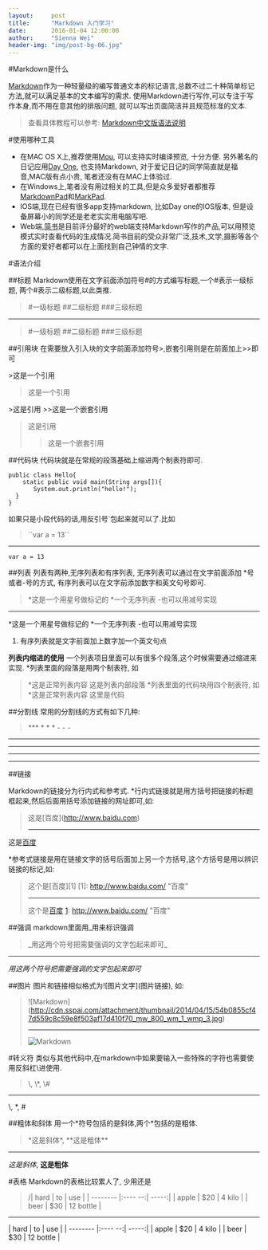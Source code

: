 ```yaml
---
layout:     post
title:      "Markdown 入门学习"
date:       2016-01-04 12:00:00
author:     "Sienna Wei"
header-img: "img/post-bg-06.jpg"
---
```


#Markdown是什么

[Markdown][1]作为一种轻量级的编写普通文本的标记语言,总数不过二十种简单标记方法,就可以满足基本的文本编写的需求. 使用Markdown进行写作,可以专注于写作本身,而不用在意其他的排版问题, 就可以写出页面简洁并且规范标准的文本.

>查看具体教程可以参考:
[Markdown中文版语法说明][2]

#使用哪种工具

* 在MAC OS X上,推荐使用[Mou][3], 可以支持实时编译预览, 十分方便. 另外著名的日记应用[Day One][4], 也支持Markdown, 对于爱记日记的同学简直就是福音,MAC版有点小贵, 笔者还没有在MAC上体验过.
* 在Windows上,笔者没有用过相关的工具,但是众多爱好者都推荐[MarkdownPad][5]和[MarkPad][6].
* IOS端,现在已经有很多app支持markdown, 比如Day one的IOS版本, 但是设备屏幕小的同学还是老老实实用电脑写吧.
* Web端,[简书][7]是目前评分最好的web端支持Markdown写作的产品,可以用预览模式实时查看代码的生成情况.简书目前的受众非常广泛,技术,文学,摄影等各个方面的爱好者都可以在上面找到自己钟情的文字.

#语法介绍

##标题
Markdown使用在文字前面添加符号\#的方式编写标题,一个\#表示一级标题, 两个\#表示二级标题,以此类推.
>\#一级标题
>\#\#二级标题
>\#\#\#三级标题
******
>#一级标题
>##二级标题
>###三级标题

##引用块
在需要放入引入块的文字前面添加符号\>,嵌套引用则是在前面加上\>>即可

\>这是一个引用

>这是一个引用

\>这是引用
\>\>这是一个嵌套引用

>这是引用
>>这是一个嵌套引用

##代码块
代码块就是在常规的段落基础上缩进两个制表符即可.
   
    public class Hello{
        static public void main(String args[]){
           System.out.println("hello!");
      }
    }

如果只是小段代码的话,用反引号`包起来就可以了.比如 
>\`\`var a = 13\`\`
***
``var a = 13``


##列表
列表有两种,无序列表和有序列表, 无序列表可以通过在文字前面添加 \*号或者\-号的方式, 有序列表可以在文字前添加数字和英文句号即可.

>\*这是一个用星号做标记的
\*一个无序列表
\-也可以用减号实现
***
*这是一个用星号做标记的
*一个无序列表
-也可以用减号实现

1. 有序列表就是文字前面加上数字加一个英文句点

**列表内缩进的使用**
一个列表项目里面可以有很多个段落,这个时候需要通过缩进来实现.
*列表里面的段落是用两个制表符, 如
>*这是正常列表内容
     这是列表内部段落
*列表里面的代码块用四个制表符, 如
>*这是正常列表内容
        这里是代码

##分割线
常用的分割线的方式有如下几种:
>\*\*\*
\* \* \*
\- \- \-
***
***
* * *
- - -

##链接

Markdown的链接分为行内式和参考式. 
*行内式链接就是用方括号把链接的标题框起来,然后后面用括号添加链接的网址即可,如:

>这是\[百度](http://www.baidu.com)
>***
这是[百度](http://www.baidu.com)

*参考式链接是用在链接文字的括号后面加上另一个方括号,这个方括号是用以辨识链接的标记,如:

>这个是\[百度]\[1]
\[1]: http://www.baidu.com/ "百度"
>***
>这个是[百度][1]
[1]: http://www.baidu.com/ "百度"

##强调
markdown里面用\_用来标识强调

>\_用这两个符号把需要强调的文字包起来即可_
***
_用这两个符号把需要强调的文字包起来即可_

##图片
图片和链接相似格式为\!\[图片文字](图片链接), 如:
>\!\[Markdown](http://cdn.sspai.com/attachment/thumbnail/2014/04/15/54b0855cf47d559c8c59e8f503af17d410f70_mw_800_wm_1_wmp_3.jpg)
>***
>![Markdown](http://upload-images.jianshu.io/upload_images/721952-d0fb1ee41379e552.jpg?imageMogr2/auto-orient/strip%7CimageView2/2/w/1240)



#转义符
类似与其他代码中,在markdown中如果要输入一些特殊的字符也需要使用反斜杠\进使用.
>\\\, \\\*, \\\#
***
\\, \*, \#

##粗体和斜体
用一个\*符号包括的是斜体,两个\*包括的是粗体.
>\*这是斜体\*, \*\*这是粗体\*\*
***
*这是斜体*, **这是粗体**

#表格
Markdown的表格比较累人了, 少用还是
>/| hard       | to          | use    |
  | --------  |:---- --:| -----:|
  | apple       | $20       | 4 kilo        |
  | beer        | $30        |  12 bottle  |
***
  | hard        | to          | use    |
  | --------  |:---- --:| -----:|
  | apple       | $20       | 4 kilo        |
  | beer        | $30        |  12 bottle  |



[1]: http://baike.baidu.com/link?url=irHfpQpbk1fctASI-6gwVqTih2UZbbuyDNoSiE4MrsMy6TAWaUHFSVGuryDdRsqlyWDWVzMwRPUxBK5yinf4nq "百度介绍"
[2]:http://wowubuntu.com/markdown/#list "中文版说明文档"
[3]:http://25.io/mou/ "Mou下载地址"
[4]:http://dayoneapp.com/ "Day One下载地址"
[5]:http://www.markdownpad.com/ "Markdownpad 下载地址"
[6]:http://code52.org/DownmarkerWPF/ "MarkPad 下载地址"
[7]:http://www.jianshu.com/ "简书"

